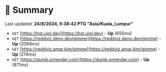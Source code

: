 # 📖 Summary
Last updated: **24/8/2024, 9:38:42 PTG "Asia/Kuala_Lumpur"**

- `GET` [https://hst.ujol.dev](https://hst.ujol.dev) - **Up** (655ms)
- `GET` [https://reddviz.deno.dev/gimme](https://reddviz.deno.dev/gimme) - **Up** (2094ms)
- `GET` [https://reddviz.amar.kim/gimme](https://reddviz.amar.kim/gimme) - **Up** (274ms)
- `GET` [https://dumb.onrender.com](https://dumb.onrender.com) - **Up** (871ms)

